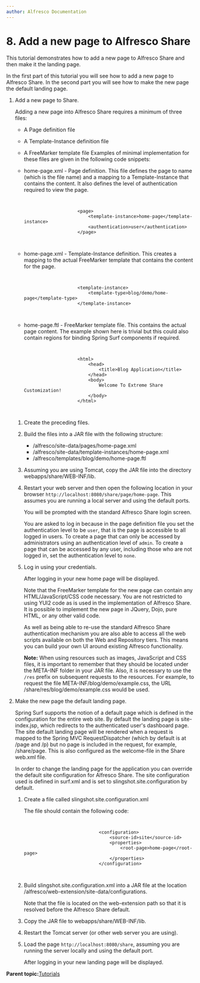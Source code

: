 ```yaml
---
author: Alfresco Documentation
---
```


# 8. Add a new page to Alfresco Share

This tutorial demonstrates how to add a new page to Alfresco Share and then make it the landing page.

In the first part of this tutorial you will see how to add a new page to Alfresco Share. In the second part you will see how to make the new page the default landing page.

1.  Add a new page to Share.

    Adding a new page into Alfresco Share requires a minimum of three files:

    -   A Page definition file
    -   A Template-Instance definition file
    -   A FreeMarker template file
    Examples of minimal implementation for these files are given in the following code snippets:

    -   home-page.xml - Page definition. This file defines the page to name \(which is the file name\) and a mapping to a Template-Instance that contains the content. It also defines the level of authentication required to view the page.

        ```
        
                            
                            <page>
                                <template-instance>home-page</template-instance>
                                <authentication>user</authentication>
                            </page>
                            
                            
        ```

    -   home-page.xml - Template-Instance definition. This creates a mapping to the actual FreeMarker template that contains the content for the page.

        ```
        
                            
                            <template-instance>
                                <template-type>blog/demo/home-page</template-type>
                            </template-instance>
                            
                            
        ```

    -   home-page.ftl - FreeMarker template file. This contains the actual page content. The example shown here is trivial but this could also contain regions for binding Spring Surf components if required.

        ```
        
                            
                            <html>
                                <head>
                                    <title>Blog Application</title>
                                </head>
                                <body>
                                    Welcome To Extreme Share Customization!
                                </body>
                            </html>                    
                            
                            
        ```

    1.  Create the preceding files.

    2.  Build the files into a JAR file with the following structure:

        -   /alfresco/site-data/pages/home-page.xml
        -   /alfresco/site-data/template-instances/home-page.xml
        -   /alfresco/templates/blog/demo/home-page.ftl
    3.  Assuming you are using Tomcat, copy the JAR file into the directory webapps/share/WEB-INF/lib.

    4.  Restart your web server and then open the following location in your browser `http://localhost:8080/share/page/home-page`. This assumes you are running a local server and using the default ports.

        You will be prompted with the standard Alfresco Share login screen.

        You are asked to log in because in the page definition file you set the authentication level to be `user`, that is the page is accessible to all logged in users. To create a page that can only be accessed by administrators using an authentication level of `admin`. To create a page that can be accessed by any user, including those who are not logged in, set the authentication level to `none`.

    5.  Log in using your credentials.

        After logging in your new home page will be displayed.

        Note that the FreeMarker template for the new page can contain any HTML/JavaScript/CSS code necessary. You are not restricted to using YUI2 code as is used in the implementation of Alfresco Share. It is possible to implement the new page in JQuery, Dojo, pure HTML, or any other valid code.

        As well as being able to re-use the standard Alfresco Share authentication mechanism you are also able to access all the web scripts available on both the Web and Repository tiers. This means you can build your own UI around existing Alfresco functionality.

        **Note:** When using resources such as images, JavaScript and CSS files, it is important to remember that they should be located under the META-INF folder in your JAR file. Also, it is necessary to use the `/res` prefix on subsequent requests to the resources. For example, to request the file META-INF/blog/demo/example.css, the URL /share/res/blog/demo/example.css would be used.

2.  Make the new page the default landing page.

    Spring Surf supports the notion of a default page which is defined in the configuration for the entire web site. By default the landing page is site-index.jsp, which redirects to the authenticated user's dashboard page. The site default landing page will be rendered when a request is mapped to the Spring MVC RequestDispatcher \(which by default is at /page and /p\) but no page is included in the request, for example, /share/page. This is also configured as the welcome-file in the Share web.xml file.

    In order to change the landing page for the application you can override the default site configuration for Alfresco Share. The site configuration used is defined in surf.xml and is set to slingshot.site.configuration by default.

    1.  Create a file called slingshot.site.configuration.xml

        The file should contain the following code:

        ```
        
                                        
                                    <configuration>
                                        <source-id>site</source-id>
                                        <properties>
                                            <root-page>home-page</root-page>
                                        </properties>
                                    </configuration>
                                    
                                    
        ```

    2.  Build slingshot.site.configuration.xml into a JAR file at the location /alfresco/web-extension/site-data/configurations.

        Note that the file is located on the web-extension path so that it is resolved before the Alfresco Share default.

    3.  Copy the JAR file to webapps/share/WEB-INF/lib.

    4.  Restart the Tomcat server \(or other web server you are using\).

    5.  Load the page `http://localhost:8080/share`, assuming you are running the server locally and using the default port.

        After logging in your new landing page will be displayed.


**Parent topic:**[Tutorials](../concepts/surf_share_v4-tutorials.md)

